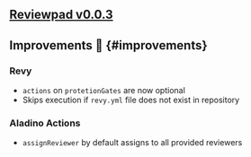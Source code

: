 ## [Reviewpad v0.0.3](/changelog/reviewpad-v003)

## Improvements :rocket: {#improvements}

### Revy

- `actions` on `protetionGates` are now optional
- Skips execution if `revy.yml` file does not exist in repository

### Aladino Actions

- `assignReviewer` by default assigns to all provided reviewers
